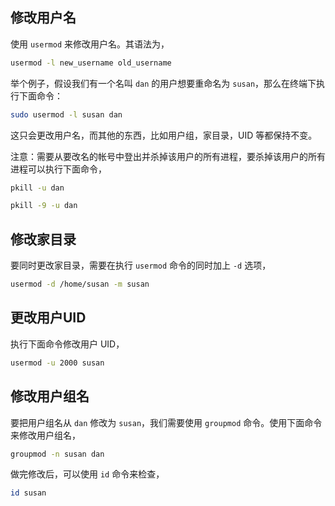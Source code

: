 ## 修改用户名

使用 `usermod` 来修改用户名。其语法为，

```bash
usermod -l new_username old_username
```

举个例子，假设我们有一个名叫 `dan` 的用户想要重命名为 `susan`，那么在终端下执行下面命令：

```bash
sudo usermod -l susan dan
```

这只会更改用户名，而其他的东西，比如用户组，家目录，UID 等都保持不变。

注意：需要从要改名的帐号中登出并杀掉该用户的所有进程，要杀掉该用户的所有进程可以执行下面命令，

```bash
pkill -u dan

pkill -9 -u dan
```

## 修改家目录

要同时更改家目录，需要在执行 `usermod` 命令的同时加上 `-d` 选项，

```bash
usermod -d /home/susan -m susan
```

## 更改用户UID

执行下面命令修改用户 UID，

```bash
usermod -u 2000 susan
```

## 修改用户组名

要把用户组名从 `dan` 修改为 `susan`，我们需要使用 `groupmod` 命令。使用下面命令来修改用户组名，

```bash
groupmod -n susan dan
```

做完修改后，可以使用 `id` 命令来检查，

```bash
id susan
```

